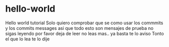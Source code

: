 # hello-world
Hello world tutorial
Solo quiero comprobar que se como usar los commmits y los commits messages
asi que todo esto son mensajes de prueba
no sigas leyendo
por favor
deja de leer
no leas mas..
ya basta
te lo aviso
Tonto el que lo lea
te lo dije
